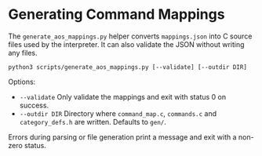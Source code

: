 # Generating Command Mappings

The `generate_aos_mappings.py` helper converts `mappings.json` into C source
files used by the interpreter. It can also validate the JSON without writing any
files.

```
python3 scripts/generate_aos_mappings.py [--validate] [--outdir DIR]
```

Options:
- `--validate`  Only validate the mappings and exit with status 0 on success.
- `--outdir DIR`  Directory where `command_map.c`, `commands.c` and
  `category_defs.h` are written. Defaults to `gen/`.

Errors during parsing or file generation print a message and exit with a non-zero
status.
